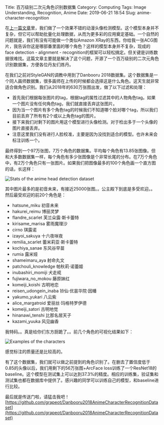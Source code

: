 Title: 百万级别二次元角色识别数据集
Category: Computing
Tags: Image Understanding, Recognition, Anime
Date: 2019-06-21 18:54
Slug: anime-character-recognition

在[上一篇文章](/anime-head-detection.html)里，我们做了一个效果不错的动漫头像检测模型。这个模型本身并不复杂，但它可以帮助批量化处理数据，从而为更多彩的应用奠定基础。一个自然的问题就是，我们有没有可能做一个类似Amazon XRay的东西，你给我一张ACG图片，我告诉你这是哪部番里面的哪个角色？这样的模型本身并不复杂，现成的face detection - alignment - recognition的框架可以轻松搞定。但关键是训练数据很难找。这篇文章主要就是解决了这个问题，开源了一个百万级别的二次元角色识别数据集，方便各位丹友们炼丹。

在我们之前对StyleGAN的调教中用到了Danbooru 2018数据集。这个数据集是一个同人画师数据集，很多画师在上传的时候都会选择这是什么角色。这天生就非常适合做角色识别。我们从2018年的630万张图出发，做了以下过滤和处理：

* 首先我们根据每张图片的tag，根据tag的属性过滤其中的人物角色tag。如果一个图片没有任何角色tag，我们就直接丢弃这张图片。
* 因为当一个图片有多个角色tag的时候我们不知道哪个脸对哪个tag，所以我们目前丢弃了所有有2个或以上角色tag的图片。
* 接下来我们对剩下的图片用这个模型进行头像检测。对于检出多于一个头像的图片直接丢弃。
* 注意这里我们没有进行人脸校准，主要是因为没找到适合的模型。也许未来会标注训练一个。

最终得到一个97万张图，7万个角色的数据集。平均每个角色有13.85张图像。但和大多数数据集一样，每个角色有多少张图像是个非常长尾的分布。在7万个角色中，有2万个角色只有一张图片。如果我们把图像最多的100个角色画一个直方图的话，长这样：

![Stats of the anime head detection dataset](/images/anime-character-recognition-stats.png)

其中图片最多的是初音未来，有接近25000张图。。公主殿下到底是多受欢迎。。然后最受欢迎的前20个角色是：

* hatsune_miku 初音未来
* hakurei_reimu 博丽灵梦
* flandre_scarlet 芙兰朵露·斯卡蕾特
* kirisame_marisa 雾雨魔理沙
* cirno 琪露诺
* izayoi_sakuya 十六夜咲夜
* remilia_scarlet 蕾米莉亚·斯卡蕾特
* kochiya_sanae 东风谷早苗
* rumia 露米娅
* shameimaru_aya 射命丸文
* patchouli_knowledge 帕秋莉·诺蕾姬
* inubashiri_momiji 犬走椛
* fujiwara_no_mokou 藤原妹红
* komeiji_koishi 古明地恋
* reisen_udongein_inaba 铃仙·优昙华院·因幡
* yakumo_yukari 八云紫
* alice_margatroid 爱丽丝·玛格特罗伊德
* komeiji_satori 古明地觉
* hinanawi_tenshi 比那名居天子
* kazami_yuuka 风见幽香

我特码。。真是给你们东方厨跪了。。前几个角色的可视化结果如下：

![Examples of the characters](/images/anime-character-recognition-examples.jpg)

感觉标注的质量还是比较高的。

有了这个数据集，我们就可以做之前提到的角色识别了。在删去了置信度低于0.85的头像以后，我们用剩下的56万张图+ArcFace loss训练了一个ResNet18的baseline。这个模型在测试集上可以达到37.3%的精度。相应的训练集，验证集和测试集也都在数据库中提供了。感兴趣的同学可以训练自己的模型，和baseline进行比较。

最后就是传送门啦，请猛击我吧！
[https://github.com/grapeot/Danbooru2018AnimeCharacterRecognitionDataset](https://github.com/grapeot/Danbooru2018AnimeCharacterRecognitionDataset)